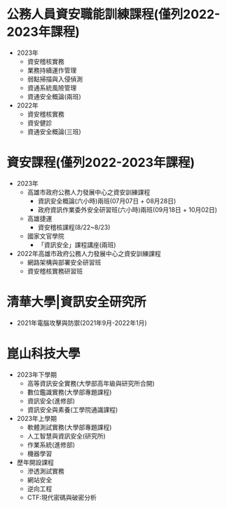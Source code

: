 # 公務人員資安職能訓練課程(僅列2022-2023年課程)
- 2023年
  - 資安稽核實務
  - 業務持續運作管理
  - 弱點掃描與入侵偵測
  - 資通系統風險管理
  - 資通安全概論(兩班)
- 2022年
  - 資安稽核實務
  - 資安健診
  - 資通安全概論(三班)
# 資安課程(僅列2022-2023年課程)
- 2023年
  - 高雄市政府公務人力發展中心之資安訓練課程
    - 資訊安全概論(六小時)兩班(07月07日 + 08月28日)
    - 政府資訊作業委外安全研習班(六小時)兩班(09月18日 + 10月02日)
  - 高雄捷運
    - 資安稽核課程(8/22~8/23)
  - 國家文官學院
    - 「資訊安全」課程講座(兩班) 
- 2022年高雄市政府公務人力發展中心之資安訓練課程
  - 網路架構與部署安全研習班
  - 資安稽核實務研習班

# 清華大學|資訊安全研究所
- 2021年電腦攻擊與防禦(2021年9月-2022年1月)

# 崑山科技大學
- 2023年下學期
  - 高等資訊安全實務(大學部高年級與研究所合開)
  - 數位鑑識實務(大學部專題課程)
  - 資訊安全(進修部)
  - 資訊安全與素養(工學院通識課程)
- 2023年上學期
  - 軟體測試實務(大學部專題課程)
  - 人工智慧與資訊安全(研究所)
  - 作業系統(進修部)
  - 機器學習
- 歷年開設課程
  - 滲透測試實務
  - 網站安全
  - 逆向工程
  - CTF:現代密碼與破密分析
